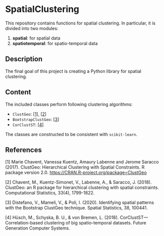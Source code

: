 # SpatialClustering

This repository contains functions for spatial clustering. In particular, it is divided into two modules:
1. **spatial**: for spatial data
2. **spatiotemporal**: for spatio-temporal data

## Description
The final goal of this project is creating a Python library for spatial clustering.

## Content

The included classes perform following clustering algorithms:
- `ClustGeo`: [[1]](#1), [[2]](#2)
- `BootstrapClustGeo`: [[3]](#3)
- `CorClustST`: [[4]](#4)

The classes are constructed to be consistent with `scikit-learn`.

## References

<a id="1">[1]</a> Marie Chavent, Vanessa Kuentz, Amaury Labenne and Jerome Saracco (2017). ClustGeo: Hierarchical Clustering with Spatial Constraints. R package version 2.0. https://CRAN.R-project.org/package=ClustGeo

<a id="2">[2]</a> Chavent, M., Kuentz-Simonet, V., Labenne, A., & Saracco, J. (2018). ClustGeo: an R package for hierarchical clustering with spatial constraints. Computational Statistics, 33(4), 1799-1822.

<a id="3">[3]</a> Distefano, V., Mameli, V., & Poli, I. (2020). Identifying spatial patterns with the Bootstrap ClustGeo technique. Spatial Statistics, 38, 100441.

<a id="4">[4]</a> Hüsch, M., Schyska, B. U., & von Bremen, L. (2018). CorClustST—Correlation-based clustering of big spatio-temporal datasets. Future Generation Computer Systems.

